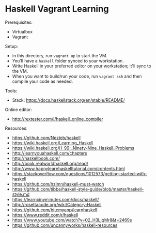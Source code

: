 # Haskell Vagrant Learning

Prerequisites:
* Virtualbox
* Vagrant

Setup:
* In this directory, run `vagrant up` to start the VM.
* You'll have a `haskell` folder synced to your workstation.
* Write Haskell in your preferred editor on your workstation; it'll sync to the VM.
* When you want to build/run your code, run `vagrant ssh` and then compile your code as needed.

Tools:
* Stack: https://docs.haskellstack.org/en/stable/README/

Online editor:
* http://rextester.com/l/haskell_online_compiler

Resources:
* https://github.com/Nezteb/haskell
* https://wiki.haskell.org/Learning_Haskell
* https://wiki.haskell.org/H-99:_Ninety-Nine_Haskell_Problems
* http://learnyouahaskell.com/chapters
* http://haskellbook.com/
* http://book.realworldhaskell.org/read/
* http://www.happylearnhaskelltutorial.com/contents.html
* https://stackoverflow.com/questions/1012573/getting-started-with-haskell
* https://github.com/hzlmn/haskell-must-watch
* https://github.com/tibbe/haskell-style-guide/blob/master/haskell-style.md
* https://learnxinyminutes.com/docs/haskell/
* http://rosettacode.org/wiki/Category:Haskell
* https://github.com/bitemyapp/learnhaskell
* https://www.reddit.com/r/haskell
* https://www.youtube.com/watch?v=02_H3LjqMr8&t=2469s
* https://github.com/uncannyworks/haskell-resources